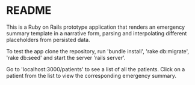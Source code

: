 # README

This is a Ruby on Rails prototype application that renders an emergency summary template in a narrative form, parsing and interpolating different placeholders from persisted data.

To test the app clone the repository, run 'bundle install', 'rake db:migrate', 'rake db:seed' and start the server 'rails server'.

Go to 'localhost:3000/patients' to see a list of all the patients. Click on a patient from the list to view the corresponding emergency summary.
